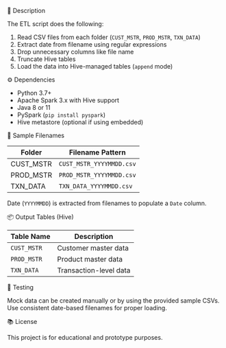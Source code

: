 📌 Description

The ETL script does the following:

1. Read CSV files from each folder (`CUST_MSTR`, `PROD_MSTR`, `TXN_DATA`)
2. Extract date from filename using regular expressions
3. Drop unnecessary columns like file name
4. Truncate Hive tables
5. Load the data into Hive-managed tables (`append` mode)


⚙️ Dependencies

- Python 3.7+
- Apache Spark 3.x with Hive support
- Java 8 or 11
- PySpark (`pip install pyspark`)
- Hive metastore (optional if using embedded)



📝 Sample Filenames

| Folder     | Filename Pattern         |
| ---------- | ------------------------ |
| CUST\_MSTR | `CUST_MSTR_YYYYMMDD.csv` |
| PROD\_MSTR | `PROD_MSTR_YYYYMMDD.csv` |
| TXN\_DATA  | `TXN_DATA_YYYYMMDD.csv`  |

Date (`YYYYMMDD`) is extracted from filenames to populate a `Date` column.


📦 Output Tables (Hive)

| Table Name  | Description            |
| ----------- | ---------------------- |
| `CUST_MSTR` | Customer master data   |
| `PROD_MSTR` | Product master data    |
| `TXN_DATA`  | Transaction-level data |


🧪 Testing

Mock data can be created manually or by using the provided sample CSVs. Use consistent date-based filenames for proper loading.


📚 License

This project is for educational and prototype purposes.
